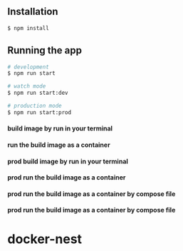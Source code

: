 

## Installation

```bash
$ npm install
```

## Running the app

```bash
# development
$ npm run start

# watch mode
$ npm run start:dev

# production mode
$ npm run start:prod
```


#### build image by run in your terminal
<!-- # docker build -t nestjs-docker . -->

####  run the build image as a container
<!-- docker run -p 3000:3000  nestjs-docker -->


#### prod build image by run in your terminal
<!-- docker build -t prod-nestjs-docker -f Dockerfile.prod . -->

#### prod run the build image as a container
<!-- docker run -p 3000:3000   prod-nestjs-docker -->


#### prod run the build image as a container by compose file
<!-- docker-compose up --build -->

#### prod run the build image as a container by compose file
<!--  docker-compose -f docker-compose.prod.yml up --build  -->
# docker-nest
